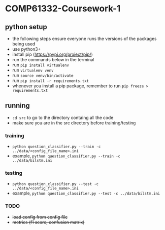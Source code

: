 # COMP61332-Coursework-1

## python setup
- the following steps ensure everyone runs the versions of the packages being used
- use python3+
- install pip (https://pypi.org/project/pip/)
- run the commands below in the terminal
- run `pip install virtualenv`
- run `virtualenv venv`
- run `source venv/bin/activate`
- run `pip install -r requirements.txt`
- whenever you install a pip package, remember to run `pip freeze > requirements.txt`

## running 
- `cd src` to go to the directory containg all the code
- make sure you are in the src directory before training/testing

### training
- `python question_classifier.py --train -c ../data/<config_file_name>.ini` 
- example, `python question_classifier.py --train -c ../data/bilstm.ini` 

### testing
- `python question_classifier.py --test -c ../data/<config_file_name>.ini` 
- example, `python question_classifier.py --test -c ../data/bilstm.ini` 

### TODO
- ~~load config from config file~~
- ~~metrics (f1 score, confusion matrix)~~